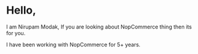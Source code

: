 # Hello,
I am Nirupam Modak, If you are looking about NopCommerce thing then its for you. 

I have been working with NopCommerce for 5+ years. 
